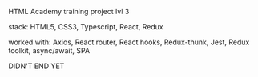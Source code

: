 HTML Academy training project lvl 3

stack: HTML5, CSS3, Typescript, React, Redux

worked with: Axios, React router, React hooks, Redux-thunk, Jest, Redux toolkit, async/await, SPA

DIDN'T END YET
